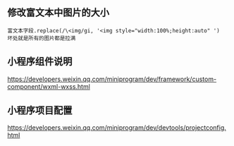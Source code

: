 ## 修改富文本中图片的大小

```
富文本字段.replace(/\<img/gi, '<img style="width:100%;height:auto" ')  坏处就是所有的图片都是拉满
```

## 小程序组件说明

https://developers.weixin.qq.com/miniprogram/dev/framework/custom-component/wxml-wxss.html

## 小程序项目配置

https://developers.weixin.qq.com/miniprogram/dev/devtools/projectconfig.html